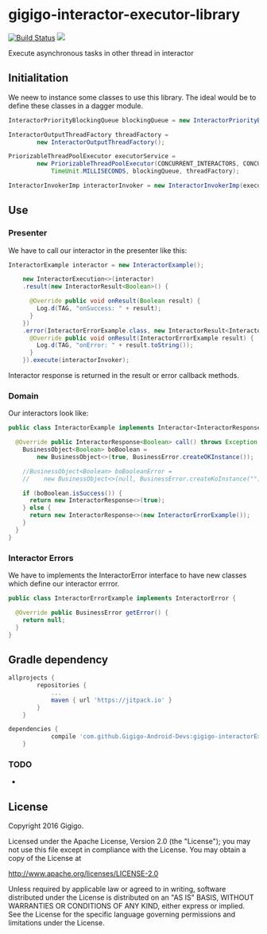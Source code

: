 # gigigo-interactor-executor-library
[![Build Status](https://travis-ci.org/Gigigo-Android-Devs/gigigo-interactorExecutor-library-android.svg?branch=develop)](https://travis-ci.org/Gigigo-Android-Devs/gigigo-interactorExecutor-library-android.svg?branch=develop)
[![](https://jitpack.io/v/Gigigo-Android-Devs/gigigo-interactorExecutor-library-android.svg)](https://jitpack.io/#Gigigo-Android-Devs/gigigo-interactorExecutor-library-android)

Execute asynchronous tasks in other thread in interactor 

## Initialitation
We neew to instance some classes to use this library. The ideal would be to define these classes in a dagger module.

```java
InteractorPriorityBlockingQueue blockingQueue = new InteractorPriorityBlockingQueue(100);

InteractorOutputThreadFactory threadFactory =
        new InteractorOutputThreadFactory();

PriorizableThreadPoolExecutor executorService =
        new PriorizableThreadPoolExecutor(CONCURRENT_INTERACTORS, CONCURRENT_INTERACTORS, 0L,
            TimeUnit.MILLISECONDS, blockingQueue, threadFactory);

InteractorInvokerImp interactorInvoker = new InteractorInvokerImp(executorService, new LogExceptionHandler());
```

## Use 
### Presenter
We have to call our interactor in the presenter like this:
```java
InteractorExample interactor = new InteractorExample();

    new InteractorExecution<>(interactor)
    .result(new InteractorResult<Boolean>() {

      @Override public void onResult(Boolean result) {
        Log.d(TAG, "onSuccess: " + result);
      }
    })
    .error(InteractorErrorExample.class, new InteractorResult<InteractorErrorExample>() {
      @Override public void onResult(InteractorErrorExample result) {
        Log.d(TAG, "onError: " + result.toString());
      }
    }).execute(interactorInvoker);
```

Interactor response is returned in the result or error callback methods. 

### Domain
Our interactors look like:
```java
public class InteractorExample implements Interactor<InteractorResponse<Boolean>> {

  @Override public InteractorResponse<Boolean> call() throws Exception {
    BusinessObject<Boolean> boBoolean =
        new BusinessObject<>(true, BusinessError.createOKInstance());

    //BusinessObject<Boolean> boBooleanError =
    //    new BusinessObject<>(null, BusinessError.createKoInstance(""));

    if (boBoolean.isSuccess()) {
      return new InteractorResponse<>(true);
    } else {
      return new InteractorResponse<>(new InteractorErrorExample());
    }
  }
}
```

### Interactor Errors 
We have to implements the InteractorError interface to have new classes which define our interactor errror.
```java
public class InteractorErrorExample implements InteractorError {

  @Override public BusinessError getError() {
    return null;
  }
}
```

## Gradle dependency
```gradle
allprojects {
		repositories {
			...
			maven { url 'https://jitpack.io' }
		}
	}
```
```gradle
dependencies {
	        compile 'com.github.Gigigo-Android-Devs:gigigo-interactorExecutor-library-android:1.0.1'
	}
```

### TODO
- 

License
----

Copyright 2016 Gigigo.

Licensed under the Apache License, Version 2.0 (the "License");
you may not use this file except in compliance with the License.
You may obtain a copy of the License at

   http://www.apache.org/licenses/LICENSE-2.0

Unless required by applicable law or agreed to in writing, software
distributed under the License is distributed on an "AS IS" BASIS,
WITHOUT WARRANTIES OR CONDITIONS OF ANY KIND, either express or implied.
See the License for the specific language governing permissions and
limitations under the License.
